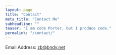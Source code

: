 ```yaml
---
layout: page
title: "Contact"
meta_title: "Contact Me"
subheadline: ""
teaser: "I am code Porter, but I produce code."
permalink: "/contact/"
---
```

Email Address: [zb@bndy.net][1]


 [1]: mailto:zb@bndy.net
